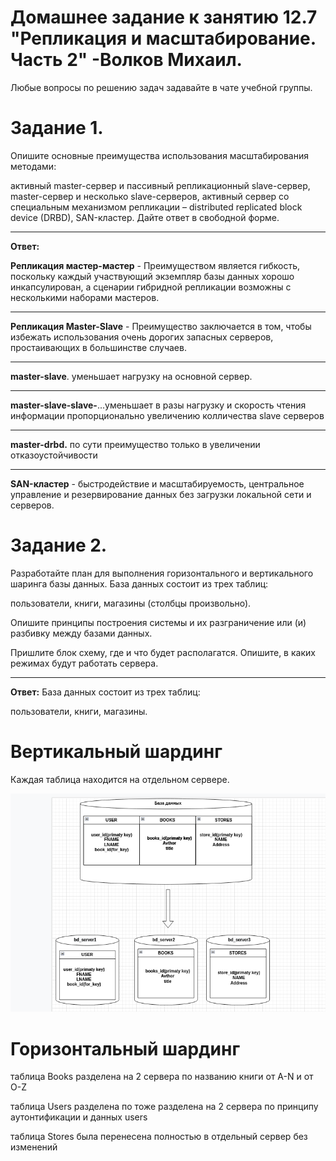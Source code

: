 # Домашнее задание к занятию 12.7 "Репликация и масштабирование. Часть 2" -Волков Михаил.


Любые вопросы по решению задач задавайте в чате учебной группы.

# Задание 1.
Опишите основные преимущества использования масштабирования методами:

активный master-сервер и пассивный репликационный slave-сервер,
master-сервер и несколько slave-серверов,
активный сервер со специальным механизмом репликации – distributed replicated block device (DRBD), SAN-кластер.
Дайте ответ в свободной форме.
___
**Ответ:**

**Репликация мастер-мастер** - Преимуществом является гибкость, поскольку каждый участвующий экземпляр базы данных хорошо инкапсулирован, а сценарии гибридной репликации возможны с несколькими наборами мастеров. 
___
**Репликация Master-Slave** - Преимущество заключается в том, чтобы избежать использования очень дорогих запасных серверов, простаивающих в большинстве случаев.
___
**master-slave**. уменьшает нагрузку на основной сервер.
___
**master-slave-slave-**...уменьшает в разы нагрузку и скорость чтения информации пропорционально увеличению колличества slave серверов
___
**master-drbd.** по сути преимущество только в увеличении отказоустойчивости
___
**SAN-кластер** - быстродействие и масштабируемость, центральное управление и резервирование данных без загрузки локальной сети и серверов.


# Задание 2.
Разработайте план для выполнения горизонтального и вертикального шаринга базы данных. База данных состоит из трех таблиц:

пользователи,
книги,
магазины (столбцы произвольно).

Опишите принципы построения системы и их разграничение или (и) разбивку между базами данных.

Пришлите блок схему, где и что будет располагатся. Опишите, в каких режимах будут работать сервера.
___
**Ответ:**
База данных состоит из трех таблиц:

пользователи,
книги,
магазины.

# Вертикальный шардинг

Каждая таблица находится на отдельном сервере. 


![](https://github.com/VolkovMixail/12-07/blob/main/img/01.png)





# Горизонтальный шардинг
таблица Books разделена на 2 сервера по названию книги от A-N и от O-Z

таблица Users разделена по тоже разделена на 2 сервера по принципу аутонтификации и данных users

таблица Stores была перенесена полностью в отдельный сервер без изменений 


![]()
